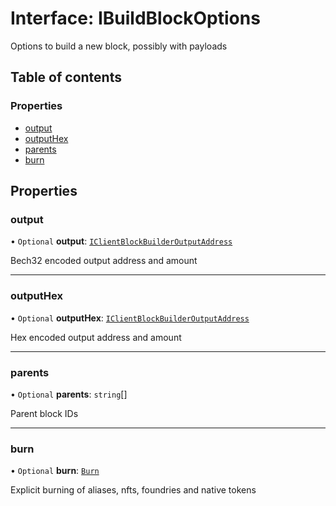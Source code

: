 # Interface: IBuildBlockOptions

Options to build a new block, possibly with payloads

## Table of contents

### Properties

- [output](IBuildBlockOptions.md#output)
- [outputHex](IBuildBlockOptions.md#outputhex)
- [parents](IBuildBlockOptions.md#parents)
- [burn](IBuildBlockOptions.md#burn)

## Properties

### output

• `Optional` **output**: [`IClientBlockBuilderOutputAddress`](IClientBlockBuilderOutputAddress.md)

Bech32 encoded output address and amount

___

### outputHex

• `Optional` **outputHex**: [`IClientBlockBuilderOutputAddress`](IClientBlockBuilderOutputAddress.md)

Hex encoded output address and amount

___

### parents

• `Optional` **parents**: `string`[]

Parent block IDs

___

### burn

• `Optional` **burn**: [`Burn`](Burn.md)

Explicit burning of aliases, nfts, foundries and native tokens
